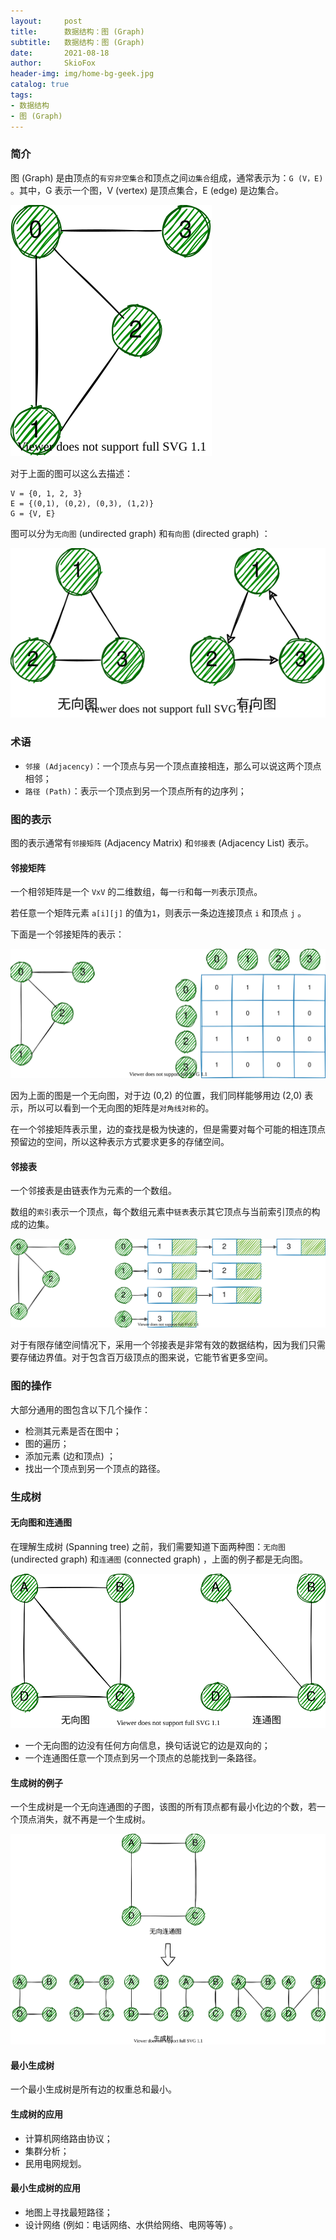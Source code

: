 ```yaml
---
layout:     post
title:      数据结构：图 (Graph)  
subtitle:   数据结构：图 (Graph)  
date:       2021-08-18
author:     SkioFox
header-img: img/home-bg-geek.jpg
catalog: true
tags:
- 数据结构
- 图 (Graph)  
---
```


### 简介

图 (Graph) 是由顶点的`有穷非空集合`和顶点之间`边集合`组成，通常表示为：`G (V，E)` 。其中，G 表示一个图，V (vertex) 是顶点集合，E (edge) 是边集合。

<img src='../img/2021-08-18/graph-normal.svg'>

对于上面的图可以这么去描述：

``` text
V = {0, 1, 2, 3}
E = {(0,1), (0,2), (0,3), (1,2)}
G = {V, E}
```

图可以分为`无向图` (undirected graph) 和`有向图` (directed graph) ：

<img src='../img/2021-08-18/graph.svg'/>

### 术语

* `邻接 (Adjacency)`：一个顶点与另一个顶点直接相连，那么可以说这两个顶点相邻；
* `路径 (Path)`：表示一个顶点到另一个顶点所有的边序列；

### 图的表示

图的表示通常有`邻接矩阵` (Adjacency Matrix) 和`邻接表` (Adjacency List) 表示。

#### 邻接矩阵

一个相邻矩阵是一个 `VxV` 的二维数组，每一`行`和每一`列`表示顶点。

若任意一个矩阵元素 `a[i][j]` 的值为`1`，则表示一条边连接顶点 `i` 和顶点 `j` 。

下面是一个邻接矩阵的表示：

<img src='../img/2021-08-18/graph-matrix.svg'/>

因为上面的图是一个无向图，对于边 (0,2) 的位置，我们同样能够用边 (2,0) 表示，所以可以看到一个无向图的矩阵是`对角线对称`的。

在一个邻接矩阵表示里，边的查找是极为快速的，但是需要对每个可能的相连顶点预留边的空间，所以这种表示方式要求更多的存储空间。

#### 邻接表

一个邻接表是由链表作为元素的一个数组。

数组的`索引`表示一个顶点，每个数组元素中`链表`表示其它顶点与当前索引顶点的构成的边集。

<img src='../img/2021-08-18/graph-list.svg'/>

对于有限存储空间情况下，采用一个邻接表是非常有效的数据结构，因为我们只需要存储边界值。对于包含百万级顶点的图来说，它能节省更多空间。

### 图的操作

大部分通用的图包含以下几个操作：

* 检测其元素是否在图中；
* 图的遍历；
* 添加元素 (边和顶点) ；
* 找出一个顶点到另一个顶点的路径。

### 生成树

#### 无向图和连通图

在理解生成树 (Spanning tree) 之前，我们需要知道下面两种图：`无向图` (undirected graph) 和`连通图` (connected graph) ，上面的例子都是无向图。

<img src='../img/2021-08-18/graph-connected.svg' />

* 一个无向图的边没有任何方向信息，换句话说它的边是双向的；
* 一个连通图任意一个顶点到另一个顶点的总能找到一条路径。

#### 生成树的例子

一个生成树是一个无向连通图的子图，该图的所有顶点都有最小化边的个数，若一个顶点消失，就不再是一个生成树。

<img src='../img/2021-08-18/graph-spanning.svg' />

#### 最小生成树

一个最小生成树是所有边的权重总和最小。

#### 生成树的应用

* 计算机网络路由协议；
* 集群分析；
* 民用电网规划。

#### 最小生成树的应用

* 地图上寻找最短路径；
* 设计网络 (例如：电话网络、水供给网络、电网等等) 。
